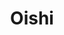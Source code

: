 ---
layout: place
title: "Oishi"
permalink: /oregon/redmond/oishi.html
stateAbbr: OR
stateName: Oregon
cityName: Redmond
place_id: ChIJPdBp-tkqv1QR2NREwgiIowk
photos:
  - name: >-
      places/ChIJPdBp-tkqv1QR2NREwgiIowk/photos/AeeoHcLJpFb4aN26b2vPh-_z3pL9DvoFB3rUaL7OHiDK1ce3fvQilOWeiIarLuN92C33T_YouI4OOPebwwtvlnc2U6rH522vYq7FhBdMcLv2JvlfUBr3vOkO-DiPkvHL7kAjNQehlQxNivLApirKLv3arMFG6ISZuVBNqNM49LLFZJ2onl9deFp6m3kyba0qjUcoBpa8DljYDov2SjCIwWehlqd0HITlW4_8iHrDvhgPaqqOoikmTUU5fzLZtZjgIlLWWKOktLELtU_iOoA4_jI3S1i8Nfh36Pi-HbnMXF4geXPyXRVGsJXQsAJFuVNC7t-gk2c1ok7p6FxE2COBu9gD1dlZKlm4XdodHBmqAf7Lb5WEs1WqepnCCzLrY9o2neWGA7D4FyDtPDt5OQryyeBgqVrOoOoLdiahs7FosFMVKQflEt0i
    widthPx: 4800
    heightPx: 2700
    authorAttributions:
      - displayName: Rob S
        uri: https://maps.google.com/maps/contrib/118170495536869777420
        photoUri: >-
          https://lh3.googleusercontent.com/a-/ALV-UjXkLGN49WV2ecx4kROIercwFQWHY3IYbsa3fGCvA_sh2b7en2e9=s100-p-k-no-mo
    flagContentUri: >-
      https://www.google.com/local/imagery/report/?cb_client=maps_api_places.places_api&image_key=!1e10!2sCIHM0ogKEICAgID45bGgoAE&hl=en-US
    googleMapsUri: >-
      https://www.google.com/maps/place//data=!3m4!1e2!3m2!1sCIHM0ogKEICAgID45bGgoAE!2e10!4m2!3m1!1s0x54bf2ad9fa69d03d:0x9a38808c244d4d8
  - name: >-
      places/ChIJPdBp-tkqv1QR2NREwgiIowk/photos/AeeoHcIkA4nurLhNTW65mde7LLu4CtQD74nLT9LbFGoRmtGuhZ1ggZtNbrjB1APNdqarmSKndYXAqrMpDrhCHXlvh2NmXtYBpLqPlhWL8Wl2BBbuxNFR2xCX_5RrV8pBKn6IVJiz4wKVcB5Mo8Xs2bLeex4RfbnY0uv-GaVuTc4YkhgXOvTh17sSm8s04mnu7iZdIlzmYYeisfpauKt-hicouqhI4K8VDaFubebMrU73LiWwGz3gOmj_f1imT5CLBI-7IxSg3IsVJ_covEOcgkBTlzM0gIWBKe34beAgndRvvGOZsHFDsWtwQKxiz_ZGO1Mnpic2sFDtYFbGjTHgPeB85d03wpIilBsNJgC9cNsaxRt-HM8L1zwuIDrWPUDU6ecGaEPT5QWNpkOapG0_1OuYWITrZB-myu8XWor5pEcrkrY
    widthPx: 4032
    heightPx: 3024
    authorAttributions:
      - displayName: Bryan Brint
        uri: https://maps.google.com/maps/contrib/108209379327574092096
        photoUri: >-
          https://lh3.googleusercontent.com/a-/ALV-UjW2yqnSW6bm8Crz_7u3rVBPNN0HvohS_S9LwEgDwwsYJhItl4ku=s100-p-k-no-mo
    flagContentUri: >-
      https://www.google.com/local/imagery/report/?cb_client=maps_api_places.places_api&image_key=!1e10!2sCIHM0ogKEICAgID6wKWCOg&hl=en-US
    googleMapsUri: >-
      https://www.google.com/maps/place//data=!3m4!1e2!3m2!1sCIHM0ogKEICAgID6wKWCOg!2e10!4m2!3m1!1s0x54bf2ad9fa69d03d:0x9a38808c244d4d8
  - name: >-
      places/ChIJPdBp-tkqv1QR2NREwgiIowk/photos/AeeoHcKXzJAL_IelH_NwTKnkn5flB8UvTcEDkF-K-pitLpgEFpsFm6RQvYrgpCMF7aC1EsFiWM8bVTpAaKGO9p9KYHP2L3gldYAaNZ1kF6Gj43XaJdvExBy3IZ-kEbX_sb2S91fOmj7WM3NQM6S1ly0xRbPduQF9RbL0fznOD4fEkq5nSimRGW62grgIR1WEAXuZmbKYIrTniRbP_mi02oF3ALsrJIfmjNaLjjOZNBInIa2poBcb_Lzbn8ifjrZRfhImkIg20Uiyrk5PLKd0FoN086gJ1bfin21v2pCgoSVy52HQUSAFD4ECOMqT1kHOt5S_6VAgFoi_pMBUjhdvkXMr4Q5E_87SW5stAQ21AeEUpdbYaew5mvUNx-awNtxv6rSuP3sB0QK8JKtlu-zoyeYBBUmVuFBlbnikr7wmFiUTdd5RcQ
    widthPx: 4032
    heightPx: 3024
    authorAttributions:
      - displayName: Nochill
        uri: https://maps.google.com/maps/contrib/112068425386326445642
        photoUri: >-
          https://lh3.googleusercontent.com/a-/ALV-UjWDsGtalUglIeBeOHnfgxjFb3bo9WKFb9-ZEH5VDB4tt4KeVmEULQ=s100-p-k-no-mo
    flagContentUri: >-
      https://www.google.com/local/imagery/report/?cb_client=maps_api_places.places_api&image_key=!1e10!2sCIHM0ogKEICAgIC_nYaBQw&hl=en-US
    googleMapsUri: >-
      https://www.google.com/maps/place//data=!3m4!1e2!3m2!1sCIHM0ogKEICAgIC_nYaBQw!2e10!4m2!3m1!1s0x54bf2ad9fa69d03d:0x9a38808c244d4d8
  - name: >-
      places/ChIJPdBp-tkqv1QR2NREwgiIowk/photos/AeeoHcKRnSGLg2h0nprNdlTj7Ady6PvP8MzGz4qjsvkEokr7P6yYmt97AvgtiIaf2m9025utC0fg72orCUm0nJlu9920xHNPFGHsF9q5GX9y-ggHlWx04NDEPtkdxprQuvIzIC2ekzTDGAtwoeSbXqfBUPmHLcR-htrvTY55ba_qtV2n4iOpPyUcI7oxU0tWsbNgZA2FR5Kq53-dPcABe0lyOrNLYLPMpbwt99WDboWuPxKOb6s7m-d4mPCF3UjWjEdBm8ynBng1U_UQr71kymxToUOx-H_CeVjXBmP1ipSnQaaxL72ozbcLtgO60ZzhB931G_skVi_pW0C6HKXiSpqwzLEZ1QHPDO-dz0aXpmIsgXfYmG6vGHGgZLVcLnJQ7fcyHUEdhNotXOPGYBQzn5U8OcXXnD1iJWjIa4k_nEJlIbE-_w
    widthPx: 4032
    heightPx: 2268
    authorAttributions:
      - displayName: Nochill
        uri: https://maps.google.com/maps/contrib/112068425386326445642
        photoUri: >-
          https://lh3.googleusercontent.com/a-/ALV-UjWDsGtalUglIeBeOHnfgxjFb3bo9WKFb9-ZEH5VDB4tt4KeVmEULQ=s100-p-k-no-mo
    flagContentUri: >-
      https://www.google.com/local/imagery/report/?cb_client=maps_api_places.places_api&image_key=!1e10!2sCIHM0ogKEICAgID34ZqoNA&hl=en-US
    googleMapsUri: >-
      https://www.google.com/maps/place//data=!3m4!1e2!3m2!1sCIHM0ogKEICAgID34ZqoNA!2e10!4m2!3m1!1s0x54bf2ad9fa69d03d:0x9a38808c244d4d8
  - name: >-
      places/ChIJPdBp-tkqv1QR2NREwgiIowk/photos/AeeoHcJKZdGr9vSylJyFugco7VgY_leRNEJOCzo43GfCmqFVn6Focr1n7r6f8ScPI0gxp9SSHjWfJG3pTn__JoNMhPPhSmf1ZpAhact2hwTkCDiR4_zH-TctGj1HRIwoXcItl3T23pU2NccNgz4_aO2_IOA0Xo6JewcekoJiXxFqGtL4zo4KQEXBB28WH71AUag-2e34zM1fUIjoIDHEQceppTc2ok8vbML1_ugCtTrZYBJKFeIKSLV8X4IxLmGtY1wANhmWIryusYdAs8dbwDV2I8zJCp0UOX7xg4HkykzlzpeYaAwHA01FlC9X3EuQMQMRO6RfvH9XS59uTG2mNVTK5jiPPBG_dY0QMyWDLTo_q3IC8wMLp2-DaqqmiYvHl1jcO6aqgwn3_Gy9dVR3uSwCldRvAvTXfuTfKZmvdkobmtA
    widthPx: 4032
    heightPx: 3024
    authorAttributions:
      - displayName: Rhonda Harbison
        uri: https://maps.google.com/maps/contrib/102554061369302226586
        photoUri: >-
          https://lh3.googleusercontent.com/a/ACg8ocIDTxTFLATbl9tv2HRgShSOUzJbwrdNANp1j1XrlCmAorjRDg=s100-p-k-no-mo
    flagContentUri: >-
      https://www.google.com/local/imagery/report/?cb_client=maps_api_places.places_api&image_key=!1e10!2sCIHM0ogKEICAgIDR6La6Tw&hl=en-US
    googleMapsUri: >-
      https://www.google.com/maps/place//data=!3m4!1e2!3m2!1sCIHM0ogKEICAgIDR6La6Tw!2e10!4m2!3m1!1s0x54bf2ad9fa69d03d:0x9a38808c244d4d8
  - name: >-
      places/ChIJPdBp-tkqv1QR2NREwgiIowk/photos/AeeoHcKEv1Bs5lCqXqDMCQUtFHgQHbIpQ8Fwk7KvhFFdRfz0sOrgpCyrJzzecol8pRZcBjdrqkG4xWWUhlZmed7ljhD56aWR_aAwBXHMDoc5DAkX4V6aIrkV8GuFfkoicm0y1bhafooCGw1jtiZqEQFgSCaQZCsCxBYWucAXjsaJIIcAtbqReKviwjs-_VbghxqkJcpSFX4zkUhr5mw8WDn5RBes05u_7W7JABkgRa4Sc_Ei--bf3TLoyLq_IkxsN6jh9lLkd2G8RsrdipjxL5uVoqED6OGWcHkX36-CF7mim8h1KrxfLBL_yxDQO1GUYgMzNflTAKPFIisfdDnMkKT_MO2GiSjBUGoZAmZ1oFNJ32-7YXrwCpfkvnodNWnF4Wi3dlr4C6FXL89PwTVfJ57aYB-F4S8XC8ae97g2Zlh7ZL56kHlB
    widthPx: 4032
    heightPx: 3024
    authorAttributions:
      - displayName: Phrawoody Vutthiyano-Phiku
        uri: https://maps.google.com/maps/contrib/109250870282830178287
        photoUri: >-
          https://lh3.googleusercontent.com/a-/ALV-UjW3NKuXIGFmUz_4KGiup9Sr0L76I0Qf0RrX4PEnWl0Iv3EfbB1JGw=s100-p-k-no-mo
    flagContentUri: >-
      https://www.google.com/local/imagery/report/?cb_client=maps_api_places.places_api&image_key=!1e10!2sCIHM0ogKEICAgID7g_6bpQE&hl=en-US
    googleMapsUri: >-
      https://www.google.com/maps/place//data=!3m4!1e2!3m2!1sCIHM0ogKEICAgID7g_6bpQE!2e10!4m2!3m1!1s0x54bf2ad9fa69d03d:0x9a38808c244d4d8
  - name: >-
      places/ChIJPdBp-tkqv1QR2NREwgiIowk/photos/AeeoHcIbeCWNy3dVTD61eJ8Ql3s0NMh5S6veiX2DVe2VYdsaE9iXLWCGplLe07xnSl5g_i1Craa5BXTbX6UrgjdQvM275YTbA537GQh8FkXiN5b5TBRNOS1w97XPgoKLJylwUEAbvLNpGaN4ANy7vMqfxPv_Jk2wIJ5rtCo0b20gdA-iJAkGy0orQT8LpV-e6W0J2x6FjN_kwoq8ULMcREcBQJDQgfrAvL36HiO305nA9spTw9GzquDajlbEMi5fjdIndFlZtkLNTHwZYfWSLVxgR_c1KJze_2KzaEp1XeicP4De8GumekZ0YqUSY0xeaD2dlxWDiudtOyqqCN1BYTnjp0MT1jBMyG9Qf_IfTsD3i2VJOvsh_bok5nXG-6rP5y1EN7ApsWQirKWWZ7GYiN2t0rHRqmRHH9NGoD9dX0ynUnymDw
    widthPx: 4032
    heightPx: 3024
    authorAttributions:
      - displayName: Phrawoody Vutthiyano-Phiku
        uri: https://maps.google.com/maps/contrib/109250870282830178287
        photoUri: >-
          https://lh3.googleusercontent.com/a-/ALV-UjW3NKuXIGFmUz_4KGiup9Sr0L76I0Qf0RrX4PEnWl0Iv3EfbB1JGw=s100-p-k-no-mo
    flagContentUri: >-
      https://www.google.com/local/imagery/report/?cb_client=maps_api_places.places_api&image_key=!1e10!2sCIHM0ogKEICAgID7g_6bJQ&hl=en-US
    googleMapsUri: >-
      https://www.google.com/maps/place//data=!3m4!1e2!3m2!1sCIHM0ogKEICAgID7g_6bJQ!2e10!4m2!3m1!1s0x54bf2ad9fa69d03d:0x9a38808c244d4d8
  - name: >-
      places/ChIJPdBp-tkqv1QR2NREwgiIowk/photos/AeeoHcJ3Jm2CBl3Wc0VI5FroiHpOKeZDmrBQSrJ24bn43YpKTXXYWf2TaYCD-j4KwJTBYwax5oN3-gaG9Q-hjXvwzEYwSCFlGPZr9Vt3lqW6s2Mfs-skN3IjhrKGOHFwgto4Zd5ugBCSBvLvaTG610FIUx1v7QdcmFHzNhvNaStJ1GwkhNXVEKKfqZrQ-3PRAKSVEpxk5WDph3GXUiOVkqf2b98B132AIHXjTYjTz666HJOGr8gX4SCU5YDNAVnEyT48f-vFy0SeYQr2QSRTr5wMj1B4XvjutsH1iBlvC92CYXvjCHZ2lp3MpUKNdiQAWREsyqpjAmHMNdhNoM9CeInKvhiU17PH1jX47k5IyrljX2pzXEmcF_mS8Aypot0q6klVZrIdFtui_XcGVvEFG2T0-hKoPxSTGnp9q6UEZKbB5W0
    widthPx: 3456
    heightPx: 3456
    authorAttributions:
      - displayName: Jessica Stickel
        uri: https://maps.google.com/maps/contrib/106579664012373202418
        photoUri: >-
          https://lh3.googleusercontent.com/a-/ALV-UjXfWiIzkqdxD2Oxyv84COWtusj8UQsvU-xsvxEySAAWkK6h1pE=s100-p-k-no-mo
    flagContentUri: >-
      https://www.google.com/local/imagery/report/?cb_client=maps_api_places.places_api&image_key=!1e10!2sCIHM0ogKEICAgICTsNvAYA&hl=en-US
    googleMapsUri: >-
      https://www.google.com/maps/place//data=!3m4!1e2!3m2!1sCIHM0ogKEICAgICTsNvAYA!2e10!4m2!3m1!1s0x54bf2ad9fa69d03d:0x9a38808c244d4d8
  - name: >-
      places/ChIJPdBp-tkqv1QR2NREwgiIowk/photos/AeeoHcJfgQrRWRi4ILMNt-ILh3yJivI_ozNPT59Ek1z6sQ7_AnazpxCRNEzackziNqVWNTViW8iGbUHpWknwm_CPTPW9yWUfAO0qPFqeseEyZ6D4R2EepSOu6v2kLhwXNBL_KtDXAM_-AJIWpmKDYp9y8u4kfG4wpa-vYVSSROz34nbxk-J84Hr4M2tW5GbZxMxGxQPLbsBYJfyZhaD5xLhUCzc_5d-NHFf1Az8ZujWPf54LkTZjePJWfCQ5EkeADH-g6uANKBCw8aA5fWAlqLB8A98WA7uWgBx40EQsbCdO00Hu0PpBeyA_o2zyZwX396xaFyJMoFe-5Ws03MFbS0HixNlFP6M5xcGNcIQqqhgK_WfuiBOOpV9FuqmN1RMI8j1DaJ0q3KKhNTi6X6y3wVofQxLyBjiigTtpz0C4MV_-n7tdlA
    widthPx: 3024
    heightPx: 4032
    authorAttributions:
      - displayName: Bryan Brint
        uri: https://maps.google.com/maps/contrib/108209379327574092096
        photoUri: >-
          https://lh3.googleusercontent.com/a-/ALV-UjW2yqnSW6bm8Crz_7u3rVBPNN0HvohS_S9LwEgDwwsYJhItl4ku=s100-p-k-no-mo
    flagContentUri: >-
      https://www.google.com/local/imagery/report/?cb_client=maps_api_places.places_api&image_key=!1e10!2sCIHM0ogKEICAgICmgODXDg&hl=en-US
    googleMapsUri: >-
      https://www.google.com/maps/place//data=!3m4!1e2!3m2!1sCIHM0ogKEICAgICmgODXDg!2e10!4m2!3m1!1s0x54bf2ad9fa69d03d:0x9a38808c244d4d8
  - name: >-
      places/ChIJPdBp-tkqv1QR2NREwgiIowk/photos/AeeoHcLY7Rh5bLYxGN9A2IYmlPI7HNcsuQvRdQMhlneY5wDKN16L3HPu6Nnk-geB4MN2JDSifOeyTpd84mIy912nW8sBRBSowZ65wtVgYfuy-cEf9oNJDAhOuf1IO8juot2IaS9Rg-L70e95olRcOU9DPFtYf8FgF07iER0fBribRHNttV04XgIkSyJo8XWr0J2q3_Z-wcm8hWEIVQwD8eCcVIIx5-mmNbUYeCKzV_ep-1ZCNBL7jaOtyPrt-09AdfeFB8YVsK6gOXrE2gKwpRpemC_NlaumS_39JFAAMV4OSxoNMKGfDNclvi9jCkHBf4WB9ZCIhAE90vBI0_o_ViRvswVsqBGwMU1QCxlWxJamfkulrw4r-xaubdbObOP761RMyZUxyVu4iJ1Ez2YZcYBvXinDJ0El8l0R95JooOBHP9qRRj2a
    widthPx: 4032
    heightPx: 3024
    authorAttributions:
      - displayName: Sue Connelly
        uri: https://maps.google.com/maps/contrib/107002156137511343976
        photoUri: >-
          https://lh3.googleusercontent.com/a-/ALV-UjUWB-d0h3Qdd4kzW11W9J9Fi9UuRJs5SOwukgsJvGtEe4fwScwpBw=s100-p-k-no-mo
    flagContentUri: >-
      https://www.google.com/local/imagery/report/?cb_client=maps_api_places.places_api&image_key=!1e10!2sCIHM0ogKEICAgICc18uVnAE&hl=en-US
    googleMapsUri: >-
      https://www.google.com/maps/place//data=!3m4!1e2!3m2!1sCIHM0ogKEICAgICc18uVnAE!2e10!4m2!3m1!1s0x54bf2ad9fa69d03d:0x9a38808c244d4d8
address: 511 SW 6th St, Redmond, OR 97756, USA
street: 511 SW 6th St
city: Redmond
state: OR
zip: '97756'
country: USA
neighborhood: null
latitude: '44.272471'
longitude: '-121.174577'
accessibility_options:
  wheelchairAccessibleParking: true
  wheelchairAccessibleEntrance: true
  wheelchairAccessibleRestroom: true
  wheelchairAccessibleSeating: true
business_status: OPERATIONAL
name: Oishi
google_maps_links:
  directionsUri: >-
    https://www.google.com/maps/dir//''/data=!4m7!4m6!1m1!4e2!1m2!1m1!1s0x54bf2ad9fa69d03d:0x9a38808c244d4d8!3e0
  placeUri: https://maps.google.com/?cid=694548338745595096
  writeAReviewUri: >-
    https://www.google.com/maps/place//data=!4m3!3m2!1s0x54bf2ad9fa69d03d:0x9a38808c244d4d8!12e1
  reviewsUri: >-
    https://www.google.com/maps/place//data=!4m4!3m3!1s0x54bf2ad9fa69d03d:0x9a38808c244d4d8!9m1!1b1
  photosUri: >-
    https://www.google.com/maps/place//data=!4m3!3m2!1s0x54bf2ad9fa69d03d:0x9a38808c244d4d8!10e5
primary_type: Japanese Restaurant
opening_hours:
  regular: null
  current: null
secondary_opening_hours:
  regular:
    weekdayDescriptions: null
    type: null
  current:
    weekdayDescriptions: null
    type: null
phone: null
price_level: null
price_range: null
rating: null
rating_count: 0
website: null
description: null
reviews: null
parking_options: null
payment_options: null
allow_dogs: null
curbside_pickup: null
delivery: null
dine_in: null
good_for_children: null
good_for_groups: null
good_for_sports: null
live_music: null
menu_for_children: null
outdoor_seating: null
reservable: null
restroom: null
serves_beer: null
serves_breakfast: null
serves_brunch: null
serves_cocktails: null
serves_coffee: null
serves_dinner: null
serves_dessert: null
serves_lunch: null
serves_vegetarian_food: null
serves_wine: null
takeout: null
slug: Oishi

---